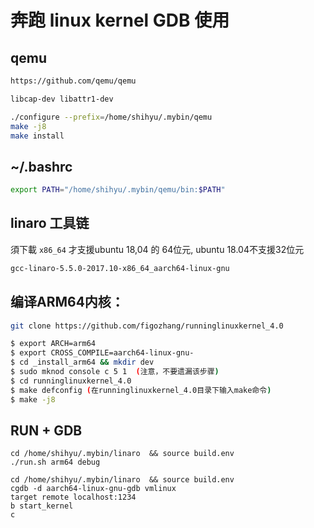 # 奔跑 linux kernel GDB 使用



## qemu

```sh
https://github.com/qemu/qemu
```

```sh
libcap-dev libattr1-dev
```

```sh
./configure --prefix=/home/shihyu/.mybin/qemu
make -j8
make install
```


## ~/.bashrc

```sh
export PATH="/home/shihyu/.mybin/qemu/bin:$PATH"
```

## linaro  工具链 

須下載 `x86_64` 才支援ubuntu 18,04 的 64位元, ubuntu 18.04不支援32位元

```sh
gcc-linaro-5.5.0-2017.10-x86_64_aarch64-linux-gnu
```

## 编译ARM64内核：

```sh
git clone https://github.com/figozhang/runninglinuxkernel_4.0
```

```sh
$ export ARCH=arm64
$ export CROSS_COMPILE=aarch64-linux-gnu-
$ cd _install_arm64 && mkdir dev
$ sudo mknod console c 5 1  (注意，不要遗漏该步骤)
$ cd runninglinuxkernel_4.0 
$ make defconfig (在runninglinuxkernel_4.0目录下输入make命令)
$ make -j8
```



## RUN + GDB 

```
cd /home/shihyu/.mybin/linaro  && source build.env
./run.sh arm64 debug
```

```
cd /home/shihyu/.mybin/linaro  && source build.env
cgdb -d aarch64-linux-gnu-gdb vmlinux
target remote localhost:1234
b start_kernel
c
```